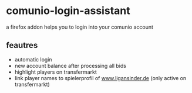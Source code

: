 # comunio-login-assistant
a firefox addon helps you to login into your comunio account
## feautres ##
* automatic login
* new account balance after processing all bids
* highlight players on transfermarkt
* link player names to spielerprofil of www.ligansinder.de (only active on transfermarkt)

